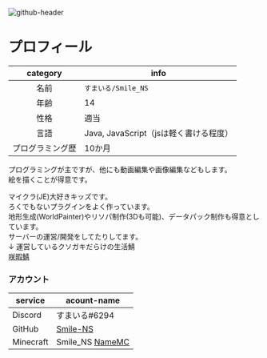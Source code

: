 ![github-header](https://user-images.githubusercontent.com/75207466/113388673-a15f0280-93c9-11eb-9860-9574e56e3b1e.png)
# プロフィール 
 | category | info |
 | :--------: | ---- |
 | 名前 | `すまいる/Smile_NS` |
 | 年齢 | 14 |
 | 性格 | 適当 |
 | 言語 | Java, JavaScript（jsは軽く書ける程度） | 
 | プログラミング歴 | 10か月 | 

プログラミングが主ですが、他にも動画編集や画像編集などもします。  
絵を描くことが得意です。  

マイクラ(JE)大好きキッズです。  
ろくでもないプラグインをよく作っています。  
地形生成(WorldPainter)やリソパ制作(3Dも可能)、データパック制作も得意としています。  
サーバーの運営/開発をしてたりしてます。  
↓ 運営しているクソガキだらけの生活鯖   
[咲暇鯖](https://minecraft.jp/servers/saki269.ddns.net?__cf_chl_jschl_tk__=20790ab2022926856f921de77b038446318d7481-1617342096-0-ASGGBINpJcJSLSSwogMAL_dhkqQ8KkBEdloHDjnE6Q43fGOKe6gIPF6RwMLNRiUFGkFaSsWsiDVYDu1zqnWpQDeLxFfzVpIBfcvPuM_pLq05CkFOat6gnVGz_gJKx2KfRLdnXaglsBb-k2N3lPf0xO7RA0kHjdi-qe8ZUYL9yGB56-lz6-ELDu44Rg02MRy9HXB_6_z0sYzJxoSYr6OZcWG7t8_MehfETYl4TisPxGBqgJRH9JW16aJkwOI6SIv-0nQSUO7OY5XuNlKPuBiWwtg8vj9q5NTZgA_PVrxXY1lpWcrY5n0Nd6vxC7JQNfQQWmNO0LwwILhWv3r2W1QwjIz7E_1cHRoxcQ2l0XKMu520T6a-fZwOOoOwlLm2EEUebeywb1JTp0z5OHIeszGXHxMaanubQ0YlRMvYXwV-L0BX#/stats)
### アカウント
 | service | acount-name | 
 | ---- | ---- |
 | Discord | すまいる#6294 |
 | GitHub | [Smile-NS](https://github.com/Smile-NS) |
 | Minecraft | Smile_NS [NameMC](https://ja.namemc.com/search?q=Smile_NS) |
